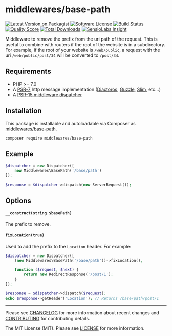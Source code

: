 # middlewares/base-path

[![Latest Version on Packagist][ico-version]][link-packagist]
[![Software License][ico-license]](LICENSE)
[![Build Status][ico-travis]][link-travis]
[![Quality Score][ico-scrutinizer]][link-scrutinizer]
[![Total Downloads][ico-downloads]][link-downloads]
[![SensioLabs Insight][ico-sensiolabs]][link-sensiolabs]

Middleware to remove the prefix from the uri path of the request. This is useful to combine with routers if the root of the website is in a subdirectory. For example, if the root of your website is `/web/public`, a request with the uri `/web/public/post/34` will be converted to `/post/34`.

## Requirements

* PHP >= 7.0
* A [PSR-7](https://packagist.org/providers/psr/http-message-implementation) http message implementation ([Diactoros](https://github.com/zendframework/zend-diactoros), [Guzzle](https://github.com/guzzle/psr7), [Slim](https://github.com/slimphp/Slim), etc...)
* A [PSR-15 middleware dispatcher](https://github.com/middlewares/awesome-psr15-middlewares#dispatcher)

## Installation

This package is installable and autoloadable via Composer as [middlewares/base-path](https://packagist.org/packages/middlewares/base-path).

```sh
composer require middlewares/base-path
```

## Example

```php
$dispatcher = new Dispatcher([
	new Middlewares\BasePath('/base/path')
]);

$response = $dispatcher->dispatch(new ServerRequest());
```

## Options

#### `__construct(string $basePath)`

The prefix to remove.

#### `fixLocation(true)`

Used to add the prefix to the `Location` header. For example:

```php
$dispatcher = new Dispatcher([
    (new Middlewares\BasePath('/base/path'))->fixLocation(),

    function ($request, $next) {
        return new RedirectResponse('/post/1');
    }
]);

$response = $dispatcher->dispatch($request);
echo $response->getHeader('Location'); // Returns /base/path/post/1
```

---

Please see [CHANGELOG](CHANGELOG.md) for more information about recent changes and [CONTRIBUTING](CONTRIBUTING.md) for contributing details.

The MIT License (MIT). Please see [LICENSE](LICENSE) for more information.

[ico-version]: https://img.shields.io/packagist/v/middlewares/base-path.svg?style=flat-square
[ico-license]: https://img.shields.io/badge/license-MIT-brightgreen.svg?style=flat-square
[ico-travis]: https://img.shields.io/travis/middlewares/base-path/master.svg?style=flat-square
[ico-scrutinizer]: https://img.shields.io/scrutinizer/g/middlewares/base-path.svg?style=flat-square
[ico-downloads]: https://img.shields.io/packagist/dt/middlewares/base-path.svg?style=flat-square
[ico-sensiolabs]: https://img.shields.io/sensiolabs/i/9b31bebd-c76f-422f-9e6f-1785aa4e4386.svg?style=flat-square

[link-packagist]: https://packagist.org/packages/middlewares/base-path
[link-travis]: https://travis-ci.org/middlewares/base-path
[link-scrutinizer]: https://scrutinizer-ci.com/g/middlewares/base-path
[link-downloads]: https://packagist.org/packages/middlewares/base-path
[link-sensiolabs]: https://insight.sensiolabs.com/projects/9b31bebd-c76f-422f-9e6f-1785aa4e4386
